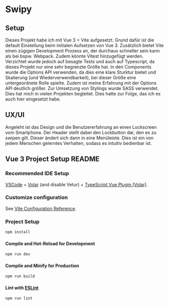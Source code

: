 # Swipy

## Setup
Dieses Projekt habe ich mit Vue 3 + Vite aufgesetzt. Grund dafür ist die default Einstellung beim initialen Aufsetzen von Vue 3. Zusätzlich bietet Vite einen zügigen Development Prozess an, der durchaus schneller sein kann als bei bspw. Webpack. Zudem könnte Vitest hinzugefügt werden.
Verzichtet wurde jedoch auf besagte Tests und auch auf Typescript, da dieses Projekt nur eine sehr begrenzte Größe hat. In den Components wurde die Options API verwenden, da dies eine klare Sturktur bietet und Skalierung (und Wiederverwendbarkeit), bei dieser Größe eine untergeordnete Rolle spielte. Zudem ist meine Erfahrung mit der Options API deutlich größer. 
Zur Umsetzung von Stylings wurde SASS verwendet. Dies hat mich in vielen Projekten begleitet. Dies hatte zur Folge, das ich es auch hier eingesetzt habe.

## UX/UI
Angeleht ist das Design und die Benutzererfahrung an einen Lockscreen vom Smartphone. Der Header stellt dabei den Lockbutton dar, den es zu swipen gilt. Dieser ändert sich dann in eine Menüleiste.
Dies ist ein von jedem Menschen gelerntes Verhalten, sodass es intuitiv bedienbar ist. 

## Vue 3 Project Setup README

### Recommended IDE Setup

[VSCode](https://code.visualstudio.com/) + [Volar](https://marketplace.visualstudio.com/items?itemName=Vue.volar) (and disable Vetur) + [TypeScript Vue Plugin (Volar)](https://marketplace.visualstudio.com/items?itemName=Vue.vscode-typescript-vue-plugin).

### Customize configuration

See [Vite Configuration Reference](https://vitejs.dev/config/).

### Project Setup

```sh
npm install
```

#### Compile and Hot-Reload for Development

```sh
npm run dev
```

#### Compile and Minify for Production

```sh
npm run build
```

#### Lint with [ESLint](https://eslint.org/)

```sh
npm run lint
```
